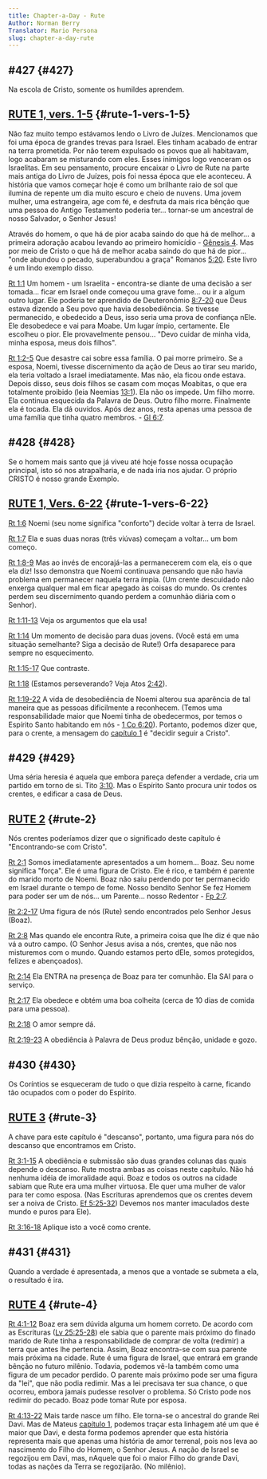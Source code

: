```yaml
---
title: Chapter-a-Day - Rute
Author: Norman Berry
Translator: Mario Persona
slug: chapter-a-day-rute
---
```


## #427 {#427}

Na escola de Cristo, somente os humildes aprendem.

## [RUTE 1, vers. 1-5](http://mysword.info/b?r=Rut_1:1-5) {#rute-1-vers-1-5}

Não faz muito tempo estávamos lendo o Livro de Juízes. Mencionamos que foi uma época de grandes trevas para Israel. Eles tinham acabado de entrar na terra prometida. Por não terem expulsado os povos que ali habitavam, logo acabaram se misturando com eles. Esses inimigos logo venceram os Israelitas. Em seu pensamento, procure encaixar o Livro de Rute na parte mais antiga do Livro de Juízes, pois foi nessa época que ele aconteceu. A história que vamos começar hoje é como um brilhante raio de sol que ilumina de repente um dia muito escuro e cheio de nuvens. Uma jovem mulher, uma estrangeira, age com fé, e desfruta da mais rica bênção que uma pessoa do Antigo Testamento poderia ter... tornar-se um ancestral de nosso Salvador, o Senhor Jesus!

Através do homem, o que há de pior acaba saindo do que há de melhor... a primeira adoração acabou levando ao primeiro homicídio - [Gênesis 4](http://mysword.info/b?r=Gen_4). Mas por meio de Cristo o que há de melhor acaba saindo do que há de pior... &quot;onde abundou o pecado, superabundou a graça&quot; Romanos [5:20](http://mysword.info/b?r=Rom_5:20). Este livro é um lindo exemplo disso.

[Rt 1:1](http://mysword.info/b?r=Rut_1:1) Um homem - um Israelita - encontra-se diante de uma decisão a ser tomada... ficar em Israel onde começou uma grave fome... ou ir a algum outro lugar. Ele poderia ter aprendido de Deuteronômio [8:7-20](http://mysword.info/b?r=Deu_8:7-20) que Deus estava dizendo a Seu povo que havia desobediência. Se tivesse permanecido, e obedecido a Deus, isso seria uma prova de confiança nEle. Ele desobedece e vai para Moabe. Um lugar ímpio, certamente. Ele escolheu o pior. Ele provavelmente pensou... &quot;Devo cuidar de minha vida, minha esposa, meus dois filhos&quot;.

[Rt 1:2-5](http://mysword.info/b?r=Rut_1:2-5) Que desastre cai sobre essa família. O pai morre primeiro. Se a esposa, Noemi, tivesse discernimento da ação de Deus ao tirar seu marido, ela teria voltado a Israel imediatamente. Mas não, ela ficou onde estava. Depois disso, seus dois filhos se casam com moças Moabitas, o que era totalmente proibido (leia Neemias [13:1](http://mysword.info/b?r=Neh_13:1)). Ela não os impede. Um filho morre. Ela continua esquecida da Palavra de Deus. Outro filho morre. Finalmente ela é tocada. Ela dá ouvidos. Após dez anos, resta apenas uma pessoa de uma família que tinha quatro membros. - [Gl 6:7](http://mysword.info/b?r=Gal_6:7).

## #428 {#428}

Se o homem mais santo que já viveu até hoje fosse nossa ocupação principal, isto só nos atrapalharia, e de nada iria nos ajudar. O próprio CRISTO é nosso grande Exemplo.

## [RUTE 1, Vers. 6-22](http://mysword.info/b?r=Rut_1:6-22) {#rute-1-vers-6-22}

[Rt 1:6](http://mysword.info/b?r=Rut_1:6) Noemi (seu nome significa &quot;conforto&quot;) decide voltar à terra de Israel.

[Rt 1:7](http://mysword.info/b?r=Rut_1:7) Ela e suas duas noras (três viúvas) começam a voltar... um bom começo.

[Rt 1:8-9](http://mysword.info/b?r=Rut_1:8-9) Mas ao invés de encorajá-las a permanecerem com ela, eis o que ela diz! Isso demonstra que Noemi continuava pensando que não havia problema em permanecer naquela terra ímpia. (Um crente descuidado não enxerga qualquer mal em ficar apegado às coisas do mundo. Os crentes perdem seu discernimento quando perdem a comunhão diária com o Senhor).

[Rt 1:11-13](http://mysword.info/b?r=Rut_1:11-13) Veja os argumentos que ela usa!

[Rt 1:14](http://mysword.info/b?r=Rut_1:14) Um momento de decisão para duas jovens. (Você está em uma situação semelhante? Siga a decisão de Rute!) Orfa desaparece para sempre no esquecimento.

[Rt 1:15-17](http://mysword.info/b?r=Rut_1:15-17) Que contraste.

[Rt 1:18](http://mysword.info/b?r=Rut_1:18) (Estamos perseverando? Veja Atos [2:42](http://mysword.info/b?r=Act_2:42)).

[Rt 1:19-22](http://mysword.info/b?r=Rut_1:19-22) A vida de desobediência de Noemi alterou sua aparência de tal maneira que as pessoas dificilmente a reconhecem. (Temos uma responsabilidade maior que Noemi tinha de obedecermos, por temos o Espírito Santo habitando em nós - [1 Co 6:20](http://mysword.info/b?r=1Co_6:20)). Portanto, podemos dizer que, para o crente, a mensagem do [capítulo 1](http://mysword.info/b?r=Rut_1) é &quot;decidir seguir a Cristo&quot;.

## #429 {#429}

Uma séria heresia é aquela que embora pareça defender a verdade, cria um partido em torno de si. Tito [3:10](http://mysword.info/b?r=Tit_3:10). Mas o Espírito Santo procura unir todos os crentes, e edificar a casa de Deus.

## [RUTE 2](http://mysword.info/b?r=Rut_2) {#rute-2}

Nós crentes poderíamos dizer que o significado deste capítulo é &quot;Encontrando-se com Cristo&quot;.

[Rt 2:1](http://mysword.info/b?r=Rut_2:1) Somos imediatamente apresentados a um homem... Boaz. Seu nome significa &quot;força&quot;. Ele é uma figura de Cristo. Ele é rico, e também é parente do marido morto de Noemi. Boaz não saiu perdendo por ter permanecido em Israel durante o tempo de fome. Nosso bendito Senhor Se fez Homem para poder ser um de nós... um Parente... nosso Redentor - [Fp 2:7](http://mysword.info/b?r=Php_2:7).

[Rt 2:2-17](http://mysword.info/b?r=Rut_2:2-17) Uma figura de nós (Rute) sendo encontrados pelo Senhor Jesus (Boaz).

[Rt 2:8](http://mysword.info/b?r=Rut_2:8) Mas quando ele encontra Rute, a primeira coisa que lhe diz é que não vá a outro campo. (O Senhor Jesus avisa a nós, crentes, que não nos misturemos com o mundo. Quando estamos perto dEle, somos protegidos, felizes e abençoados).

[Rt 2:14](http://mysword.info/b?r=Rut_2:14) Ela ENTRA na presença de Boaz para ter comunhão. Ela SAI para o serviço.

[Rt 2:17](http://mysword.info/b?r=Rut_2:17) Ela obedece e obtém uma boa colheita (cerca de 10 dias de comida para uma pessoa).

[Rt 2:18](http://mysword.info/b?r=Rut_2:18) O amor sempre dá.

[Rt 2:19-23](http://mysword.info/b?r=Rut_2:19-23) A obediência à Palavra de Deus produz bênção, unidade e gozo.

## #430 {#430}

Os Coríntios se esqueceram de tudo o que dizia respeito à carne, ficando tão ocupados com o poder do Espírito.

## [RUTE 3](http://mysword.info/b?r=Rut_3) {#rute-3}

A chave para este capítulo é &quot;descanso&quot;, portanto, uma figura para nós do descanso que encontramos em Cristo.

[Rt 3:1-15](http://mysword.info/b?r=Rut_3:1-15) A obediência e submissão são duas grandes colunas das quais depende o descanso. Rute mostra ambas as coisas neste capítulo. Não há nenhuma idéia de imoralidade aqui. Boaz e todos os outros na cidade sabiam que Rute era uma mulher virtuosa. Ele quer uma mulher de valor para ter como esposa. (Nas Escrituras aprendemos que os crentes devem ser a noiva de Cristo. [Ef 5:25-32](http://mysword.info/b?r=Eph_5:25-32)) Devemos nos manter imaculados deste mundo e puros para Ele).

[Rt 3:16-18](http://mysword.info/b?r=Rut_3:16-18) Aplique isto a você como crente.

## #431 {#431}

Quando a verdade é apresentada, a menos que a vontade se submeta a ela, o resultado é ira.

## [RUTE 4](http://mysword.info/b?r=Rut_4) {#rute-4}

[Rt 4:1-12](http://mysword.info/b?r=Rut_4:1-12) Boaz era sem dúvida alguma um homem correto. De acordo com as Escrituras ([Lv 25:25-28](http://mysword.info/b?r=Lev_25:25-28)) ele sabia que o parente mais próximo do finado marido de Rute tinha a responsabilidade de comprar de volta (redimir) a terra que antes lhe pertencia. Assim, Boaz encontra-se com sua parente mais próxima na cidade. Rute é uma figura de Israel, que entrará em grande bênção no futuro milênio. Todavia, podemos vê-la também como uma figura de um pecador perdido. O parente mais próximo pode ser uma figura da &quot;lei&quot;, que não podia redimir. Mas a lei precisava ter sua chance, o que ocorreu, embora jamais pudesse resolver o problema. Só Cristo pode nos redimir do pecado. Boaz pode tomar Rute por esposa.

[Rt 4:13-22](http://mysword.info/b?r=Rut_4:13-22) Mais tarde nasce um filho. Ele torna-se o ancestral do grande Rei Davi. Mas de Mateus [capítulo 1](http://mysword.info/b?r=Mat_1), podemos traçar esta linhagem até um que é maior que Davi, e desta forma podemos aprender que esta história representa mais que apenas uma história de amor terrenal, pois nos leva ao nascimento do Filho do Homem, o Senhor Jesus. A nação de Israel se regozijou em Davi, mas, nAquele que foi o maior Filho do grande Davi, todas as nações da Terra se regozijarão. (No milênio).